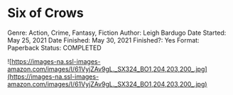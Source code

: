 # Six of Crows

Genre: Action, Crime, Fantasy, Fiction
Author: Leigh Bardugo
Date Started: May 25, 2021
Date Finished: May 30, 2021
Finished?: Yes
Format: Paperback
Status: COMPLETED

![https://images-na.ssl-images-amazon.com/images/I/61VyjZAv9gL._SX324_BO1,204,203,200_.jpg](https://images-na.ssl-images-amazon.com/images/I/61VyjZAv9gL._SX324_BO1,204,203,200_.jpg)